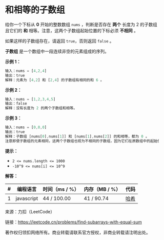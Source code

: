 # 和相等的子数组

给你一个下标从 **0** 开始的整数数组 `nums` ，判断是否存在 **两个** 长度为 2 的子数组且它们的 **和** 相等。注意，这两个子数组起始位置的下标必须 **不相同** 。

如果这样的子数组存在，请返回 `true`，否则返回 `false` 。

**子数组** 是一个数组中一段连续非空的元素组成的序列。

**示例 1：**

``` javascript
输入：nums = [4,2,4]
输出：true
解释：元素为 [4,2] 和 [2,4] 的子数组有相同的和 6 。
```

**示例 2：**

``` javascript
输入：nums = [1,2,3,4,5]
输出：false
解释：没有长度为 2 的两个子数组和相等。
```

**示例 3：**

``` javascript
输入：nums = [0,0,0]
输出：true
解释：子数组 [nums[0],nums[1]] 和 [nums[1],nums[2]] 的和相等，都为 0 。
注意即使子数组的元素相同，这两个子数组也视为不相同的子数组，因为它们在原数组中的起始位置不同。
```

**提示：**

- `2 <= nums.length <= 1000`
- `-10^9 <= nums[i] <= 10^9`

**解答：**

**#**|**编程语言**|**时间（ms / %）**|**内存（MB / %）**|**代码**
--|--|--|--|--
1|javascript|44 / 100.00|41 / 90.74|[哈希](./javascript/ac_v1.js)

来源：力扣（LeetCode）

链接：https://leetcode.cn/problems/find-subarrays-with-equal-sum

著作权归领扣网络所有。商业转载请联系官方授权，非商业转载请注明出处。
